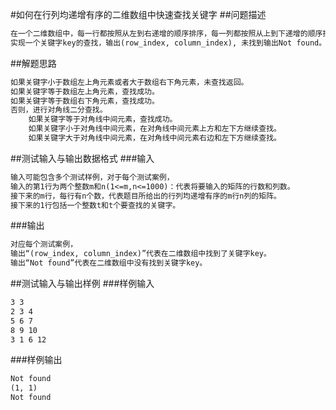 #如何在行列均递增有序的二维数组中快速查找关键字
##问题描述
```txt
在一个二维数组中，每一行都按照从左到右递增的顺序排序，每一列都按照从上到下递增的顺序排序。
实现一个关键字key的查找，输出(row_index, column_index), 未找到输出Not found。
```

##解题思路
```txt
如果关键字小于数组左上角元素或者大于数组右下角元素，未查找返回。
如果关键字等于数组左上角元素，查找成功。
如果关键字等于数组右下角元素，查找成功。
否则，进行对角线二分查找。
    如果关键字等于对角线中间元素，查找成功。
    如果关键字小于对角线中间元素，在对角线中间元素上方和左下方继续查找。
    如果关键字大于对角线中间元素，在对角线中间元素右边和左下方继续查找。
```
##测试输入与输出数据格式
###输入
```txt
输入可能包含多个测试样例，对于每个测试案例，
输入的第1行为两个整数m和n(1<=m,n<=1000)：代表将要输入的矩阵的行数和列数。
接下来的m行，每行有n个数，代表题目所给出的行列均递增有序的m行n列的矩阵。
接下来的1行包括一个整数t和t个要查找的关键字。
```

###输出
```txt
对应每个测试案例，
输出“(row_index, column_index)”代表在二维数组中找到了关键字key。
输出“Not found”代表在二维数组中没有找到关键字key。
```

##测试输入与输出样例
###样例输入
```txt
3 3
2 3 4
5 6 7
8 9 10
3 1 6 12
```

###样例输出
```txt
Not found
(1, 1)
Not found
```